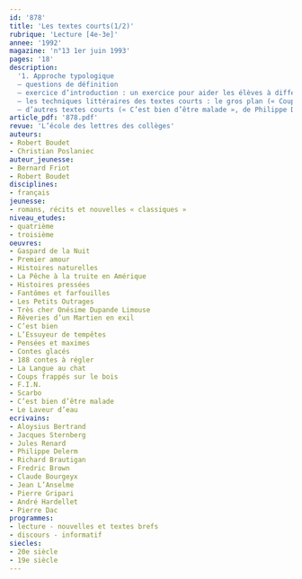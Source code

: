 ```yaml
---
id: '878'
title: 'Les textes courts(1/2)'
rubrique: 'Lecture [4e-3e]'
annee: '1992'
magazine: 'n°13 1er juin 1993'
pages: '18'
description: 
  '1. Approche typologique
  – questions de définition
  – exercice d’introduction : un exercice pour aider les élèves à différencier les textes informatifs brefs, mais classables, des textes courts inclassables
  – les techniques littéraires des textes courts : le gros plan (« Coups frappés sur le bois » dans « La Pêche à la truite en Amérique », de Richard Brautigan) ; le pointillisme (« Premier amour » dans « Histoires pressées », de Bernard Friot) ; utilisation d’un procédé (« F.I.N. » dans « Fantômes et farfouilles », de Fredric Brown et un extrait des « Petits Outrages », de Claude Bourgeyx ; l’effet (un texte de François Dodat,  de Jean l’Anselme dans « Très cher Onésime Dupande Limouse » et de Pierre Gripari dans « Rêveries d’un Martien en exil ») ; l’impressionnisme (extrait des « Histoires naturelles », de Jules Renard) ; l’instantané (« Le But », texte de Jean-Louis Monod) ; l’esquisse (« Scarbo », d’Aloysius Bertrand, dans « Gaspard de la Nuit »)
  – d’autres textes courts (« C’est bien d’être malade », de Philippe Delerm dans « C’est bien » ; « Le Laveur d’eau », d’André Hardellet dans « L’Essuyeur de tempêtes » ; « Pensées et maximes », de Pierre Dac) ; les textes ultra-courts (un extrait des « Contes glacés », de Jacques Sternberg) ; l’effet de chute (un extrait de « La Langue au chat », de Robert Boudet ; « Le Déserteur », de Jacques Sternberg, dans « 188 Contes à régler »)'
article_pdf: '878.pdf'
revue: 'L’école des lettres des collèges'
auteurs:
- Robert Boudet
- Christian Poslaniec
auteur_jeunesse:
- Bernard Friot
- Robert Boudet
disciplines:
- français
jeunesse:
- romans, récits et nouvelles « classiques »
niveau_etudes:
- quatrième
- troisième
oeuvres:
- Gaspard de la Nuit
- Premier amour
- Histoires naturelles
- La Pêche à la truite en Amérique
- Histoires pressées
- Fantômes et farfouilles
- Les Petits Outrages
- Très cher Onésime Dupande Limouse
- Rêveries d’un Martien en exil
- C’est bien
- L’Essuyeur de tempêtes
- Pensées et maximes
- Contes glacés
- 188 contes à régler
- La Langue au chat
- Coups frappés sur le bois
- F.I.N.
- Scarbo
- C’est bien d’être malade
- Le Laveur d’eau
ecrivains:
- Aloysius Bertrand
- Jacques Sternberg
- Jules Renard
- Philippe Delerm
- Richard Brautigan
- Fredric Brown
- Claude Bourgeyx
- Jean L’Anselme
- Pierre Gripari
- André Hardellet
- Pierre Dac
programmes:
- lecture - nouvelles et textes brefs
- discours - informatif
siecles:
- 20e siècle
- 19e siècle
---
```

